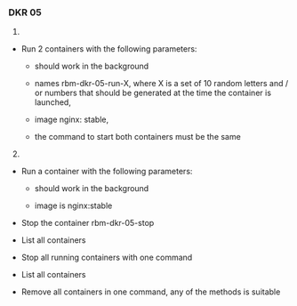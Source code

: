 ### DKR 05 

1.
- Run 2 containers with the following parameters:

  - should work in the background

  - names rbm-dkr-05-run-X, where X is a set of 10 random letters and / or numbers that should be generated at the time the container is launched,

  - image  nginx: stable,

  - the command to start both containers must be the same

2.
- Run a container with the following parameters:
  - should work in the background

  - image is nginx:stable

- Stop the container rbm-dkr-05-stop

- List all containers

- Stop all running containers with one command 

- List all containers 

- Remove all containers in one command, any of the  methods is suitable

